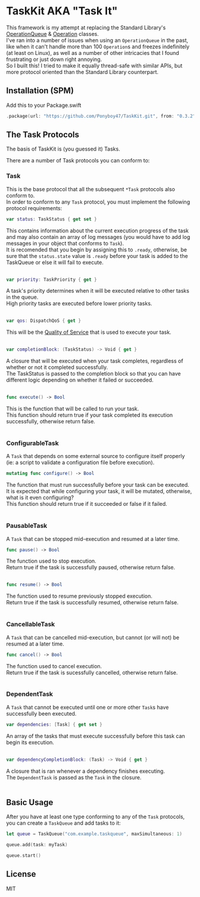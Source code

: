 # TaskKit AKA "Task It"

This framework is my attempt at replacing the Standard Library's [OperationQueue](https://developer.apple.com/documentation/foundation/operationqueue) & [Operation](https://developer.apple.com/documentation/foundation/operation) classes.<br />
I've ran into a number of issues when using an `OperationQueue` in the past, like when it can't handle more than 100 `Operation`s and freezes indefinitely (at least on Linux), as well as a number of other intricacies that I found frustrating or just down right annoying.<br />
So I built this! I tried to make it equally thread-safe with similar APIs, but more protocol oriented than the Standard Library counterpart.

## Installation (SPM)
Add this to your Package.swift
```swift
.package(url: "https://github.com/Ponyboy47/TaskKit.git", from: "0.3.2")
```

## The Task Protocols
The basis of TaskKit is (you guessed it) Tasks.

There are a number of Task protocols you can conform to:
### Task
This is the base protocol that all the subsequent `*Task` protocols also conform to.<br />
In order to conform to any `Task` protocol, you must implement the following protocol requirements:<br />

```swift
var status: TaskStatus { get set }
```
This contains information about the current execution progress of the task and may also contain an array of log messages (you would have to add log messages in your object that conforms to `Task`).<br />
It is recomended that you begin by assigning this to `.ready`, otherwise, be sure that the `status.state` value is `.ready` before your task is added to the TaskQueue or else it will fail to execute.<br /><br />

```swift
var priority: TaskPriority { get }
```
A task's priority determines when it will be executed relative to other tasks in the queue.<br />
High priority tasks are executed before lower priority tasks.<br /><br />

```swift
var qos: DispatchQoS { get }
```
This will be the [Quality of Service](https://developer.apple.com/documentation/dispatch/dispatchqos) that is used to execute your task.<br /><br />

```swift
var completionBlock: (TaskStatus) -> Void { get }
```
A closure that will be executed when your task completes, regardless of whether or not it completed successfully.<br />
The TaskStatus is passed to the completion block so that you can have different logic depending on whether it failed or succeeded.<br /><br />

```swift
func execute() -> Bool
```
This is the function that will be called to run your task.<br />
This function should return true if your task completed its execution successfully, otherwise return false.<br /><br />

### ConfigurableTask
A `Task` that depends on some external source to configure itself properly (ie: a script to validate a configuration file before execution).

```swift
mutating func configure() -> Bool
```
The function that must run successfully before your task can be executed. It is expected that while configuring your task, it will be mutated, otherwise, what is it even configuring?<br />
This function should return true if it succeeded or false if it failed.<br /><br />

### PausableTask
A `Task` that can be stopped mid-execution and resumed at a later time.

```swift
func pause() -> Bool
```
The function used to stop execution.<br />
Return true if the task is successfully paused, otherwise return false.<br /><br />

```swift
func resume() -> Bool
```
The function used to resume previously stopped execution.<br />
Return true if the task is successfully resumed, otherwise return false.<br /><br />

### CancellableTask
A `Task` that can be cancelled mid-execution, but cannot (or will not) be resumed at a later time.

```swift
func cancel() -> Bool
```
The function used to cancel execution.<br />
Return true if the task is sucessfully cancelled, otherwise return false.<br /><br />

### DependentTask
A `Task` that cannot be executed until one or more other `Task`s have successfully been executed.

```swift
var dependencies: [Task] { get set }
```
An array of the tasks that must execute successfully before this task can begin its execution.<br /><br />

```swift
var dependencyCompletionBlock: (Task) -> Void { get }
```
A closure that is ran whenever a dependency finishes executing.<br />
The `DependentTask` is passed as the `Task` in the closure.<br /><br />

## Basic Usage

After you have at least one type conforming to any of the `Task` protocols, you can create a `TaskQueue` and add tasks to it:
```swift
let queue = TaskQueue("com.example.taskqueue", maxSimultaneous: 1)

queue.add(task: myTask)

queue.start()
```

## License
MIT
